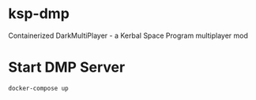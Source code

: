 # ksp-dmp
Containerized DarkMultiPlayer - a Kerbal Space Program multiplayer mod

# Start DMP Server
`docker-compose up`
